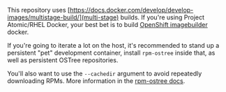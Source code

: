This repository uses [https://docs.docker.com/develop/develop-images/multistage-build/](multi-stage) builds.
If you're using Project Atomic/RHEL Docker, your best bet is to build [OpenShift imagebuilder](https://github.com/openshift/imagebuilder)
docker.

If you're going to iterate a lot on the host, it's recommended to stand up
a persistent "pet" development container, install `rpm-ostree` inside that,
as well as persistent OSTree repositories.

You'll also want to use the `--cachedir` argument to avoid repeatedly
downloading RPMs. More information in
the [rpm-ostree docs](https://github.com/projectatomic/rpm-ostree/blob/master/docs/manual/compose-server.md).
